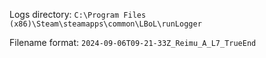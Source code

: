 Logs directory:
```C:\Program Files (x86)\Steam\steamapps\common\LBoL\runLogger```

Filename format:
```2024-09-06T09-21-33Z_Reimu_A_L7_TrueEnd```